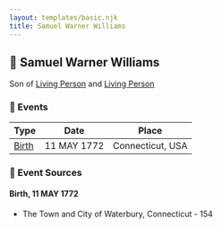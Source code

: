 ```yaml
---
layout: templates/basic.njk
title: Samuel Warner Williams
---
```

## 🔵 Samuel Warner Williams

Son of [Living Person](/people/5/55971024) and [Living Person](/people/6/62871690)

### 📆 Events

Type | Date | Place
------ | ------ | ------
[Birth](#event-0) | 11 MAY 1772 | Connecticut, USA

### 📰 Event Sources

#### <a id="event-0"></a> Birth, 11 MAY 1772
* The Town and City of Waterbury, Connecticut  - 154